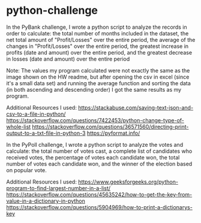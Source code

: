 # python-challenge

In the PyBank challenge, I wrote a python script to analyze the records in order to calculate: 
the total number of months included in the dataset, the net total amount of "Profit/Losses" over the entire period, the average of the changes in "Profit/Losses" over the entire period, the greatest increase in profits (date and amount) over the entire period, and the greatest decrease in losses (date and amount) over the entire period

Note: The values my program calculated were not exactly the same as the image shown on the HW readme, but after opening the csv in excel (since it's a small data set) and running the average function and sorting the data (in both ascending and descending order) I got the same results as my program.

Additional Resources I used:
https://stackabuse.com/saving-text-json-and-csv-to-a-file-in-python/
https://stackoverflow.com/questions/7422453/python-change-type-of-whole-list
https://stackoverflow.com/questions/36571560/directing-print-output-to-a-txt-file-in-python-3
https://pyformat.info/


In the PyPoll challenge, I wrote a python script to analyze the votes and calculate:
the total number of votes cast, a complete list of candidates who received votes, the percentage of votes each candidate won, the total number of votes each candidate won, and the winner of the election based on popular vote.

Additional Resources I used:
https://www.geeksforgeeks.org/python-program-to-find-largest-number-in-a-list/
https://stackoverflow.com/questions/45635242/how-to-get-the-key-from-value-in-a-dictionary-in-python
https://stackoverflow.com/questions/5904969/how-to-print-a-dictionarys-key

